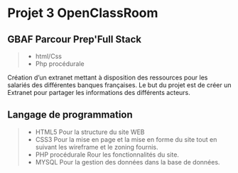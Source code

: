 # Projet 3 OpenClassRoom
## GBAF Parcour Prep'Full Stack
> - html/Css
> - Php procédurale

Création d’un extranet mettant à disposition des ressources pour les salariés
des différentes banques françaises. Le but du projet est de créer un Extranet pour partager les informations des différents acteurs.


## Langage de programmation
> - HTML5
Pour la structure du site WEB
> - CSS3
Pour la mise en page et la mise en forme du site tout en suivant les wireframe et le zoning fournis.
> - PHP procédurale 
Rour les fonctionnalités du site.
> - MYSQL
Pour la gestion des données dans la base de données.


